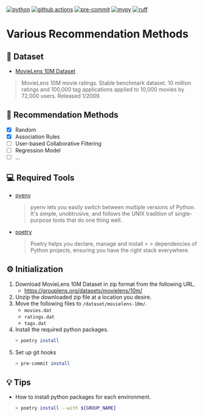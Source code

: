 [![python](https://img.shields.io/badge/python-v3.12-4584b6?logo=python
)](https://github.com/python
)
[![github actions](https://img.shields.io/badge/tests-passed-23A458?logo=github
)](https://github.com/python
)
[![pre-commit](https://img.shields.io/badge/pre--commit-enabled-F19C35?logo=pre-commit)](https://github.com/pre-commit/pre-commit)
[![mypy](https://img.shields.io/badge/mypy-checked-1670A7)](https://github.com/python/mypy)
[![ruff](https://img.shields.io/endpoint?url=https://raw.githubusercontent.com/charliermarsh/ruff/main/assets/badge/v2.json)](https://github.com/astral-sh/ruff)

# Various Recommendation Methods

## :movie_camera: Dataset
- [MovieLens 10M Dataset](https://grouplens.org/datasets/movielens/10m/)
> MovieLens 10M movie ratings. Stable benchmark dataset. 10 million ratings and 100,000 tag applications applied to 10,000 movies by 72,000 users. Released 1/2009.

## :seedling: Recommendation Methods

- [x] Random
- [x] Association Rules
- [ ] User-based Collaborative Filtering
- [ ] Regression Model
- [ ] ...

## :computer: Required Tools

- [pyenv](https://github.com/pyenv/pyenv)
   > pyenv lets you easily switch between multiple versions of Python. It's simple, unobtrusive, and follows the UNIX tradition of single-purpose tools that do one thing well.

- [poetry](https://github.com/python-poetry/poetry)
   > Poetry helps you declare, manage and install > > dependencies of Python projects, ensuring you have the right stack everywhere.

## :gear: Initialization

1. Download MovieLens 10M Dataset in zip format from the following URL.
   - https://grouplens.org/datasets/movielens/10m/
2. Unzip the downloaded zip file at a location you desire.
3. Move the following files to `/dataset/movielens-10m/`.
   - `movies.dat`
   - `ratings.dat`
   - `tags.dat`
4. Install the required python packages.
   ```sh
   > poetry install
   ``` 
5. Set up git hooks
   ```sh
   > pre-commit install
   ```

## :bulb: Tips
- How to install python packages for each environment.
   ```sh
   > poetry install --with ${GROUP_NAME}
   ```